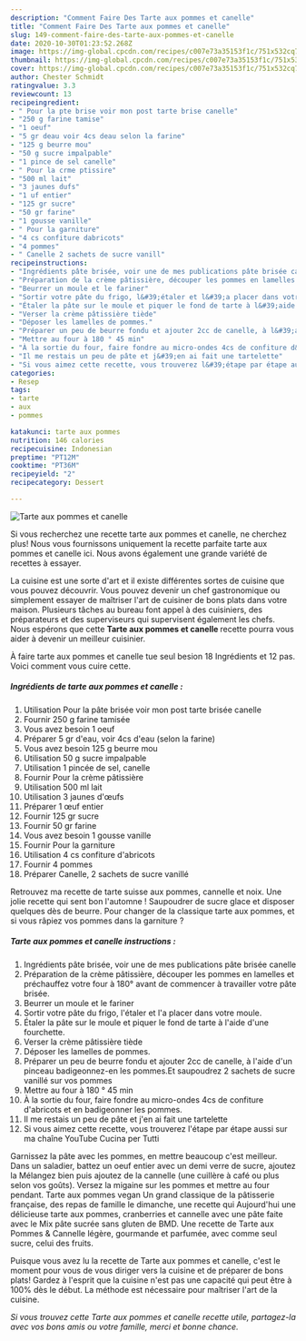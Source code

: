 ```yaml
---
description: "Comment Faire Des Tarte aux pommes et canelle"
title: "Comment Faire Des Tarte aux pommes et canelle"
slug: 149-comment-faire-des-tarte-aux-pommes-et-canelle
date: 2020-10-30T01:23:52.268Z
image: https://img-global.cpcdn.com/recipes/c007e73a35153f1c/751x532cq70/tarte-aux-pommes-et-canelle-photo-principale-de-la-recette.jpg
thumbnail: https://img-global.cpcdn.com/recipes/c007e73a35153f1c/751x532cq70/tarte-aux-pommes-et-canelle-photo-principale-de-la-recette.jpg
cover: https://img-global.cpcdn.com/recipes/c007e73a35153f1c/751x532cq70/tarte-aux-pommes-et-canelle-photo-principale-de-la-recette.jpg
author: Chester Schmidt
ratingvalue: 3.3
reviewcount: 13
recipeingredient:
- " Pour la pte brise voir mon post tarte brise canelle"
- "250 g farine tamise"
- "1 oeuf"
- "5 gr deau voir 4cs deau selon la farine"
- "125 g beurre mou"
- "50 g sucre impalpable"
- "1 pince de sel canelle"
- " Pour la crme ptissire"
- "500 ml lait"
- "3 jaunes dufs"
- "1 uf entier"
- "125 gr sucre"
- "50 gr farine"
- "1 gousse vanille"
- " Pour la garniture"
- "4 cs confiture dabricots"
- "4 pommes"
- " Canelle 2 sachets de sucre vanill"
recipeinstructions:
- "Ingrédients pâte brisée, voir une de mes publications pâte brisée canelle"
- "Préparation de la crème pâtissière, découper les pommes en lamelles et préchauffez votre four à 180° avant de commencer à travailler votre pâte brisée."
- "Beurrer un moule et le fariner"
- "Sortir votre pâte du frigo, l&#39;étaler et l&#39;a placer dans votre moule."
- "Étaler la pâte sur le moule et piquer le fond de tarte à l&#39;aide d&#39;une fourchette."
- "Verser la crème pâtissière tiède"
- "Déposer les lamelles de pommes."
- "Préparer un peu de beurre fondu et ajouter 2cc de canelle, à l&#39;aide d&#39;un pinceau badigeonnez-en les pommes.Et saupoudrez 2 sachets de sucre vanillé sur vos pommes"
- "Mettre au four à 180 ° 45 min"
- "À la sortie du four, faire fondre au micro-ondes 4cs de confiture d&#39;abricots et en badigeonner les pommes."
- "Il me restais un peu de pâte et j&#39;en ai fait une tartelette"
- "Si vous aimez cette recette, vous trouverez l&#39;étape par étape aussi sur ma chaîne YouTube Cucina per Tutti"
categories:
- Resep
tags:
- tarte
- aux
- pommes

katakunci: tarte aux pommes 
nutrition: 146 calories
recipecuisine: Indonesian
preptime: "PT12M"
cooktime: "PT36M"
recipeyield: "2"
recipecategory: Dessert

---
```



![Tarte aux pommes et canelle](https://img-global.cpcdn.com/recipes/c007e73a35153f1c/751x532cq70/tarte-aux-pommes-et-canelle-photo-principale-de-la-recette.jpg)

Si vous recherchez une recette tarte aux pommes et canelle, ne cherchez plus! Nous vous fournissons uniquement la recette parfaite tarte aux pommes et canelle ici. Nous avons également une grande variété de recettes à essayer.

La cuisine est une sorte d'art et il existe différentes sortes de cuisine que vous pouvez découvrir. Vous pouvez devenir un chef gastronomique ou simplement essayer de maîtriser l'art de cuisiner de bons plats dans votre maison. Plusieurs tâches au bureau font appel à des cuisiniers, des préparateurs et des superviseurs qui supervisent également les chefs. Nous espérons que cette <strong> Tarte aux pommes et canelle </strong> recette pourra vous aider à devenir un meilleur cuisinier.

<!--inarticleads1-->

À faire tarte aux pommes et canelle tue seul besion 18 Ingrédients et 12 pas. Voici comment vous cuire cette.

##### Ingrédients de tarte aux pommes et canelle :

1. Utilisation  Pour la pâte brisée voir mon post tarte brisée canelle
1. Fournir 250 g farine tamisée
1. Vous avez besoin 1 oeuf
1. Préparer 5 gr d&#39;eau, voir 4cs d&#39;eau (selon la farine)
1. Vous avez besoin 125 g beurre mou
1. Utilisation 50 g sucre impalpable
1. Utilisation 1 pincée de sel, canelle
1. Fournir  Pour la crème pâtissière
1. Utilisation 500 ml lait
1. Utilisation 3 jaunes d&#39;œufs
1. Préparer 1 œuf entier
1. Fournir 125 gr sucre
1. Fournir 50 gr farine
1. Vous avez besoin 1 gousse vanille
1. Fournir  Pour la garniture
1. Utilisation 4 cs confiture d&#39;abricots
1. Fournir 4 pommes
1. Préparer  Canelle, 2 sachets de sucre vanillé


Retrouvez ma recette de tarte suisse aux pommes, cannelle et noix. Une jolie recette qui sent bon l&#39;automne ! Saupoudrer de sucre glace et disposer quelques dès de beurre. Pour changer de la classique tarte aux pommes, et si vous râpiez vos pommes dans la garniture ? 

<!--inarticleads2-->

##### Tarte aux pommes et canelle instructions :

1. Ingrédients pâte brisée, voir une de mes publications pâte brisée canelle
1. Préparation de la crème pâtissière, découper les pommes en lamelles et préchauffez votre four à 180° avant de commencer à travailler votre pâte brisée.
1. Beurrer un moule et le fariner
1. Sortir votre pâte du frigo, l&#39;étaler et l&#39;a placer dans votre moule.
1. Étaler la pâte sur le moule et piquer le fond de tarte à l&#39;aide d&#39;une fourchette.
1. Verser la crème pâtissière tiède
1. Déposer les lamelles de pommes.
1. Préparer un peu de beurre fondu et ajouter 2cc de canelle, à l&#39;aide d&#39;un pinceau badigeonnez-en les pommes.Et saupoudrez 2 sachets de sucre vanillé sur vos pommes
1. Mettre au four à 180 ° 45 min
1. À la sortie du four, faire fondre au micro-ondes 4cs de confiture d&#39;abricots et en badigeonner les pommes.
1. Il me restais un peu de pâte et j&#39;en ai fait une tartelette
1. Si vous aimez cette recette, vous trouverez l&#39;étape par étape aussi sur ma chaîne YouTube Cucina per Tutti


Garnissez la pâte avec les pommes, en mettre beaucoup c&#39;est meilleur. Dans un saladier, battez un oeuf entier avec un demi verre de sucre, ajoutez la Mélangez bien puis ajoutez de la cannelle (une cuillère à café ou plus selon vos goûts). Versez la migaine sur les pommes et mettre au four pendant. Tarte aux pommes vegan Un grand classique de la pâtisserie française, des repas de famille le dimanche, une recette qui Aujourd&#39;hui une délicieuse tarte aux pommes, cranberries et cannelle avec une pâte faite avec le Mix pâte sucrée sans gluten de BMD. Une recette de Tarte aux Pommes &amp; Cannelle légère, gourmande et parfumée, avec comme seul sucre, celui des fruits. 

<!--inarticleads1-->

<p>
Puisque vous avez lu la recette de Tarte aux pommes et canelle, c'est le moment pour vous de vous diriger vers la cuisine et de préparer de bons plats! Gardez à l'esprit que la cuisine n'est pas une capacité qui peut être à 100% dès le début. La méthode est nécessaire pour maîtriser l'art de la cuisine.
</p>

<p>
<i>Si vous trouvez cette Tarte aux pommes et canelle recette utile, partagez-la avec vos bons amis ou votre famille, merci et bonne chance.</i>
</p>
